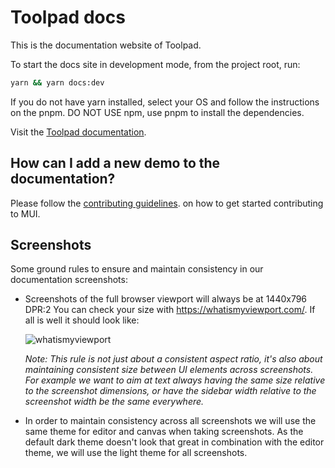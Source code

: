 # Toolpad docs

This is the documentation website of Toolpad.

To start the docs site in development mode, from the project root, run:

```bash
yarn && yarn docs:dev
```

If you do not have yarn installed, select your OS and follow the instructions on the pnpm. DO NOT USE npm, use pnpm to install the dependencies.

Visit the [Toolpad documentation](https://mui.com/toolpad/core/introduction/).

## How can I add a new demo to the documentation?

Please follow the [contributing guidelines](https://github.com/mui/material-ui/blob/HEAD/CONTRIBUTING.md).
on how to get started contributing to MUI.

## Screenshots

Some ground rules to ensure and maintain consistency in our documentation screenshots:

- Screenshots of the full browser viewport will always be at 1440x796 DPR:2
  You can check your size with https://whatismyviewport.com/. If all is well it should look like:

  ![whatismyviewport](./public/static/toolpad/docs/whatismyviewport.png)

  _Note: This rule is not just about a consistent aspect ratio, it's also about maintaining consistent size between UI elements across screenshots. For example we want to aim at text always having the same size relative to the screenshot dimensions, or have the sidebar width relative to the screenshot width be the same everywhere._

- In order to maintain consistency across all screenshots we will use the same theme for editor and canvas when taking screenshots. As the default dark theme doesn't look that great in combination with the editor theme, we will use the light theme for all screenshots.
